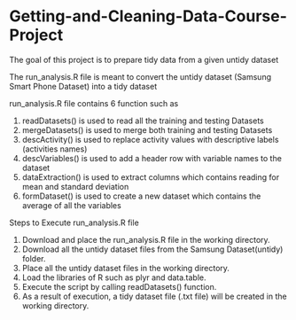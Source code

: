 # Getting-and-Cleaning-Data-Course-Project
The goal of this project is to prepare tidy data from a given untidy dataset

<p>The run_analysis.R file is meant to convert the untidy dataset (Samsung Smart Phone Dataset) into a 
tidy dataset</p>

<p>run_analysis.R file contains 6 function such as</p>

<ol>
<li>readDatasets() is used to read all the training and testing Datasets</li>
<li>mergeDatasets() is used to merge both training and testing Datasets</li>
<li>descActivity() is used to replace activity values with descriptive labels (activities names)</li>
<li>descVariables() is used to add a header row with variable names to the dataset</li>
<li>dataExtraction() is used to extract columns which contains reading for mean and standard deviation</li>
<li>formDataset() is used to create a new dataset which contains the average of all the variables</li>
</ol>

<p>Steps to Execute run_analysis.R file</p>

<ol>
<li>Download and place the run_analysis.R file in the working directory.</li>
<li>Download all the untidy dataset files from the Samsung Dataset(untidy) folder.</li>
<li>Place all the untidy dataset files in the working directory.</li>
<li>Load the libraries of R such as plyr and data.table.</li>
<li>Execute the script by calling readDatasets() function.</li>
<li>As a result of execution, a tidy dataset file (.txt file) will be created in the working directory.</li>
</ol>
